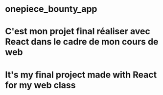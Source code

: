 # onepiece_bounty_app
# C'est mon projet final réaliser avec React dans le cadre de mon cours de web
# It's my final project made with React for my web class
